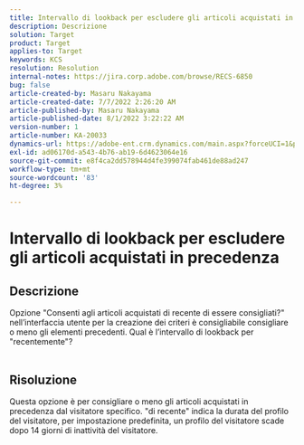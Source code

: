 ```yaml
---
title: Intervallo di lookback per escludere gli articoli acquistati in precedenza
description: Descrizione
solution: Target
product: Target
applies-to: Target
keywords: KCS
resolution: Resolution
internal-notes: https://jira.corp.adobe.com/browse/RECS-6850
bug: false
article-created-by: Masaru Nakayama
article-created-date: 7/7/2022 2:26:20 AM
article-published-by: Masaru Nakayama
article-published-date: 8/1/2022 3:22:22 AM
version-number: 1
article-number: KA-20033
dynamics-url: https://adobe-ent.crm.dynamics.com/main.aspx?forceUCI=1&pagetype=entityrecord&etn=knowledgearticle&id=c994422e-9cfd-ec11-82e5-000d3a5a3540
exl-id: ad06170d-a543-4b76-ab19-6d4623064e16
source-git-commit: e8f4ca2dd578944d4fe399074fab461de88ad247
workflow-type: tm+mt
source-wordcount: '83'
ht-degree: 3%

---
```


# Intervallo di lookback per escludere gli articoli acquistati in precedenza

## Descrizione

Opzione &quot;Consenti agli articoli acquistati di recente di essere consigliati?&quot; nell’interfaccia utente per la creazione dei criteri è consigliabile consigliare o meno gli elementi precedenti. Qual è l’intervallo di lookback per &quot;recentemente&quot;?
<br> 

## Risoluzione


Questa opzione è per consigliare o meno gli articoli acquistati in precedenza dal visitatore specifico. &quot;di recente&quot; indica la durata del profilo del visitatore, per impostazione predefinita, un profilo del visitatore scade dopo 14 giorni di inattività del visitatore.
